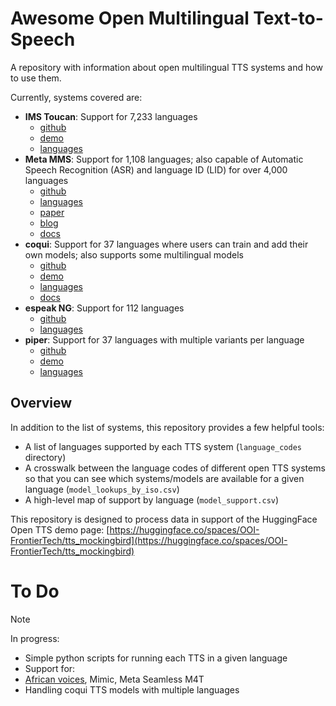 # Awesome Open Multilingual Text-to-Speech
A repository with information about open multilingual TTS systems and how to use them.

Currently, systems covered are:
- **IMS Toucan**: Support for 7,233 languages
   - [github](https://github.com/DigitalPhonetics/IMS-Toucan)
   - [demo](https://huggingface.co/spaces/Flux9665/MassivelyMultilingualTTS)
   - [languages](
https://github.com/DigitalPhonetics/IMS-Toucan/blob/MassiveScaleToucan/Utility/language_list.md) 
- **Meta MMS**: Support for 1,108 languages; also capable of Automatic Speech Recognition (ASR) and language ID (LID) for over 4,000 languages
   - [github](https://github.com/facebookresearch/fairseq/tree/main/examples/mms)
   - [languages](https://dl.fbaipublicfiles.com/mms/misc/language_coverage_mms.html)
   - [paper](https://arxiv.org/abs/2305.13516)
   - [blog](https://ai.meta.com/blog/multilingual-model-speech-recognition/)
   - [docs](https://huggingface.co/docs/transformers/model_doc/mms) 
- **coqui**: Support for 37 languages where users can train and add their own models; also supports some multilingual models
   -  [github](https://github.com/coqui-ai/TTS)
   -  [demo](https://huggingface.co/spaces/coqui/CoquiTTS/blob/main/app.py)
   -  [languages](https://github.com/coqui-ai/TTS/blob/dev/TTS/.models.json)
   -  [docs](https://docs.coqui.ai/en/latest/#)
- **espeak NG**: Support for 112 languages
   - [github](https://github.com/espeak-ng/espeak-ng/)
   - [languages](https://github.com/espeak-ng/espeak-ng/blob/master/docs/languages.md) 
- **piper**: Support for 37 languages with multiple variants per language
   - [github](https://github.com/rhasspy/piper)
   - [demo](https://huggingface.co/spaces/k2-fsa/text-to-speech)
   - [languages](https://github.com/rhasspy/piper/blob/master/VOICES.md) 
  
## Overview
In addition to the list of systems, this repository provides a few helpful tools:
- A list of languages supported by each TTS system (`language_codes` directory)
- A crosswalk between the language codes of different open TTS systems so that you can see which systems/models are available for a given language (`model_lookups_by_iso.csv`)
- A high-level map of support by language (`model_support.csv`)

This repository is designed to process data in support of the HuggingFace Open TTS demo page: [https://huggingface.co/spaces/OOI-FrontierTech/tts_mockingbird](https://huggingface.co/spaces/OOI-FrontierTech/tts_mockingbird)


# To Do
> [!NOTE]
> In progress: 
> - Simple python scripts for running each TTS in a given language
> - Support for:
>  - [African voices](https://github.com/neulab/AfricanVoices), Mimic, Meta Seamless M4T
>  - Handling coqui TTS models with multiple languages
